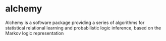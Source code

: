 # alchemy
Alchemy is a software package providing a series of algorithms for statistical relational learning and probabilistic logic inference, based on the Markov logic representation
